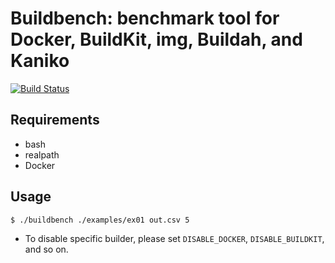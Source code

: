 # Buildbench: benchmark tool for Docker, BuildKit, img, Buildah, and Kaniko

[![Build Status](https://travis-ci.org/AkihiroSuda/buildbench.svg)](https://travis-ci.org/AkihiroSuda/buildbench)

## Requirements

* bash
* realpath
* Docker

## Usage

```console
$ ./buildbench ./examples/ex01 out.csv 5
```

* To disable specific builder, please set `DISABLE_DOCKER`, `DISABLE_BUILDKIT`, and so on.
